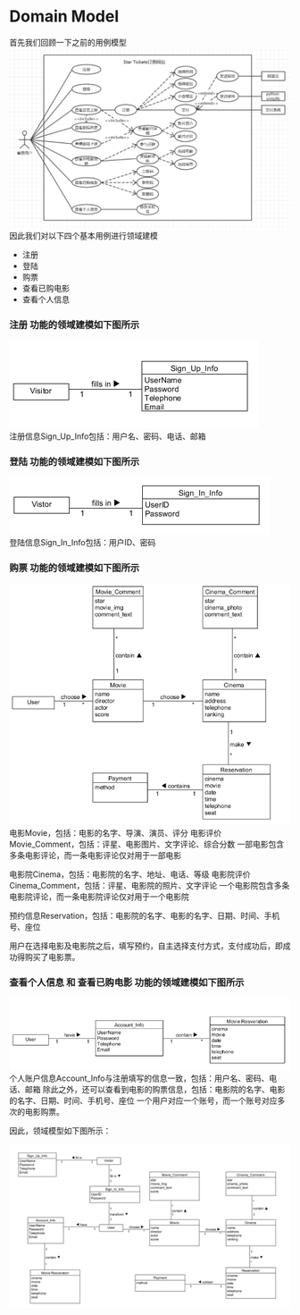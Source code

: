 # Domain Model
首先我们回顾一下之前的用例模型
![usecase](../img/UsecaseDiagram/usecase.png)
因此我们对以下四个基本用例进行领域建模
- 注册
- 登陆
- 购票
- 查看已购电影
- 查看个人信息
### 注册 功能的领域建模如下图所示
![注册](image/domain_model/注册.png)  
注册信息Sign_Up_Info包括：用户名、密码、电话、邮箱

### 登陆 功能的领域建模如下图所示
![登陆](image/domain_model/登陆.png)  
登陆信息Sign_In_Info包括：用户ID、密码

### 购票 功能的领域建模如下图所示
![购票](image/domain_model/购票.png)  
电影Movie，包括：电影的名字、导演、演员、评分
电影评价Movie_Comment，包括：评星、电影图片、文字评论、综合分数
一部电影包含多条电影评论，而一条电影评论仅对用于一部电影

电影院Cinema，包括：电影院的名字、地址、电话、等级
电影院评价Cinema_Comment，包括：评星、电影院的照片、文字评论
一个电影院包含多条电影院评论，而一条电影院评论仅对用于一个电影院

预约信息Reservation，包括：电影院的名字、电影的名字、日期、时间、手机号、座位

用户在选择电影及电影院之后，填写预约，自主选择支付方式，支付成功后，即成功得购买了电影票。

### 查看个人信息 和 查看已购电影 功能的领域建模如下图所示
![查看个人信息](image/domain_model/查看个人信息和已购电影.png)  
个人账户信息Account_Info与注册填写的信息一致，包括：用户名、密码、电话、邮箱
除此之外，还可以查看到电影的购票信息，包括：电影院的名字、电影的名字、日期、时间、手机号、座位
一个用户对应一个账号，而一个账号对应多次的电影购票。

因此，领域模型如下图所示：

![领域模型](image/domain_model/领域模型.png)
